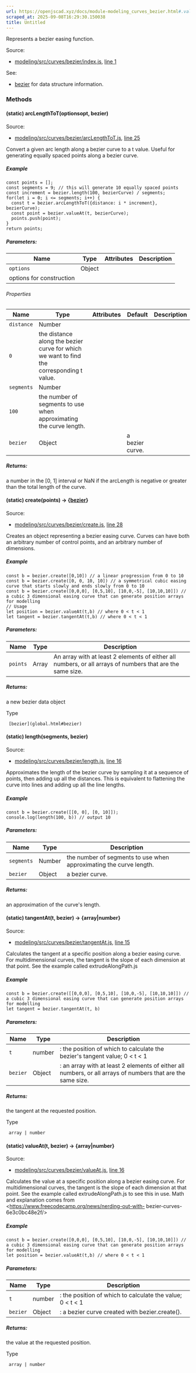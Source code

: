 ```yaml
---
url: https://openjscad.xyz/docs/module-modeling_curves_bezier.html#.valueAt
scraped_at: 2025-09-08T16:29:30.150038
title: Untitled
---
```


Represents a bezier easing function.

Source:

    

  * [modeling/src/curves/bezier/index.js](modeling_src_curves_bezier_index.js.html), [line 1](modeling_src_curves_bezier_index.js.html#line1)

See:

    

  * [bezier](global.html#bezier) for data structure information.

### Methods

#### (static) arcLengthToT(optionsopt, bezier)

Source:

    

  * [modeling/src/curves/bezier/arcLengthToT.js](modeling_src_curves_bezier_arcLengthToT.js.html), [line 25](modeling_src_curves_bezier_arcLengthToT.js.html#line25)

Convert a given arc length along a bezier curve to a t value. Useful for
generating equally spaced points along a bezier curve.

##### Example

    
    
    const points = [];
    const segments = 9; // this will generate 10 equally spaced points
    const increment = bezier.length(100, bezierCurve) / segments;
    for(let i = 0; i <= segments; i++) {
      const t = bezier.arcLengthToT({distance: i * increment}, bezierCurve);
      const point = bezier.valueAt(t, bezierCurve);
      points.push(point);
    }
    return points;

##### Parameters:

Name | Type | Attributes | Description  
---|---|---|---  
`options` |  Object |  <optional>  
| options for construction

###### Properties

| Name | Type | Attributes | Default | Description  
---|---|---|---|---  
`distance` |  Number |  <optional>  
|  `0` | the distance along the bezier curve for which we want to find the corresponding t value.  
`segments` |  Number |  <optional>  
|  `100` | the number of segments to use when approximating the curve length.  
`bezier` |  Object |  | a bezier curve.  
  
##### Returns:

a number in the [0, 1] interval or NaN if the arcLength is negative or greater
than the total length of the curve.

#### (static) create(points) → {[bezier](global.html#bezier)}

Source:

    

  * [modeling/src/curves/bezier/create.js](modeling_src_curves_bezier_create.js.html), [line 28](modeling_src_curves_bezier_create.js.html#line28)

Creates an object representing a bezier easing curve. Curves can have both an
arbitrary number of control points, and an arbitrary number of dimensions.

##### Example

    
    
    const b = bezier.create([0,10]) // a linear progression from 0 to 10
    const b = bezier.create([0, 0, 10, 10]) // a symmetrical cubic easing curve that starts slowly and ends slowly from 0 to 10
    const b = bezier.create([0,0,0], [0,5,10], [10,0,-5], [10,10,10]]) // a cubic 3 dimensional easing curve that can generate position arrays for modelling
    // Usage
    let position = bezier.valueAt(t,b) // where 0 < t < 1
    let tangent = bezier.tangentAt(t,b) // where 0 < t < 1

##### Parameters:

Name | Type | Description  
---|---|---  
`points` |  Array | An array with at least 2 elements of either all numbers, or all arrays of numbers that are the same size.  
  
##### Returns:

a new bezier data object

Type

     [bezier](global.html#bezier)

#### (static) length(segments, bezier)

Source:

    

  * [modeling/src/curves/bezier/length.js](modeling_src_curves_bezier_length.js.html), [line 16](modeling_src_curves_bezier_length.js.html#line16)

Approximates the length of the bezier curve by sampling it at a sequence of
points, then adding up all the distances. This is equivalent to flattening the
curve into lines and adding up all the line lengths.

##### Example

    
    
    const b = bezier.create([[0, 0], [0, 10]]);
    console.log(length(100, b)) // output 10

##### Parameters:

Name | Type | Description  
---|---|---  
`segments` |  Number | the number of segments to use when approximating the curve length.  
`bezier` |  Object | a bezier curve.  
  
##### Returns:

an approximation of the curve's length.

#### (static) tangentAt(t, bezier) → {array|number}

Source:

    

  * [modeling/src/curves/bezier/tangentAt.js](modeling_src_curves_bezier_tangentAt.js.html), [line 15](modeling_src_curves_bezier_tangentAt.js.html#line15)

Calculates the tangent at a specific position along a bezier easing curve. For
multidimensional curves, the tangent is the slope of each dimension at that
point. See the example called extrudeAlongPath.js

##### Example

    
    
    const b = bezier.create([[0,0,0], [0,5,10], [10,0,-5], [10,10,10]]) // a cubic 3 dimensional easing curve that can generate position arrays for modelling
    let tangent = bezier.tangentAt(t, b)

##### Parameters:

Name | Type | Description  
---|---|---  
`t` |  number | : the position of which to calculate the bezier's tangent value; 0 < t < 1  
`bezier` |  Object | : an array with at least 2 elements of either all numbers, or all arrays of numbers that are the same size.  
  
##### Returns:

the tangent at the requested position.

Type

     array | number

#### (static) valueAt(t, bezier) → {array|number}

Source:

    

  * [modeling/src/curves/bezier/valueAt.js](modeling_src_curves_bezier_valueAt.js.html), [line 16](modeling_src_curves_bezier_valueAt.js.html#line16)

Calculates the value at a specific position along a bezier easing curve. For
multidimensional curves, the tangent is the slope of each dimension at that
point. See the example called extrudeAlongPath.js to see this in use. Math and
explanation comes from <https://www.freecodecamp.org/news/nerding-out-with-
bezier-curves-6e3c0bc48e2f/>

##### Example

    
    
    const b = bezier.create([0,0,0], [0,5,10], [10,0,-5], [10,10,10]]) // a cubic 3 dimensional easing curve that can generate position arrays for modelling
    let position = bezier.valueAt(t,b) // where 0 < t < 1

##### Parameters:

Name | Type | Description  
---|---|---  
`t` |  number | : the position of which to calculate the value; 0 < t < 1  
`bezier` |  Object | : a bezier curve created with bezier.create().  
  
##### Returns:

the value at the requested position.

Type

     array | number

